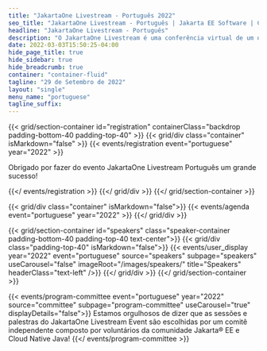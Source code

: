 ```yaml
---
title: "JakartaOne Livestream - Português 2022"
seo_title: "JakartaOne Livestream - Português | Jakarta EE Software | Cloud Native"
headline: "JakartaOne Livestream - Português"
description: "O JakartaOne Livestream é uma conferência virtual de um dia para desenvolvedores e líderes técnicos de negócios repleta de informações sobre o estado atual e futuro do Jakarta™ EE, tecnologias relacionadas, focadas no desenvolvimento de aplicativos Java nativos da nuvem."
date: 2022-03-03T15:50:25-04:00
hide_page_title: true
hide_sidebar: true
hide_breadcrumb: true
container: "container-fluid"
tagline: "29 de Setembro de 2022"
layout: "single"
menu_name: "portuguese"
tagline_suffix: 
---
```


{{< grid/section-container id="registration" containerClass="backdrop padding-bottom-40 padding-top-40" >}}
{{< grid/div class="container" isMarkdown="false" >}}
{{< events/registration event="portuguese" year="2022" >}}

Obrigado por fazer do evento JakartaOne Livestream Português um grande sucesso!

{{</ events/registration >}}
{{</ grid/div >}}
{{</ grid/section-container >}}

{{< grid/div class="container" isMarkdown="false">}}
    {{< events/agenda event="portuguese" year="2022" >}}
{{</ grid/div >}}

<!-- Add speakers section -->
{{< grid/section-container id="speakers" class="speaker-container padding-bottom-40 padding-top-40 text-center">}}
{{< grid/div class="padding-top-40" isMarkdown="false">}}
{{< events/user_display year="2022" event="portuguese" source="speakers" subpage="speakers" useCarousel="false" imageRoot="/images/speakers/" title="Speakers" headerClass="text-left" />}}
{{</ grid/div >}}
{{</ grid/section-container >}}

<!-- Add user carousel for committee -->
{{< events/program-committee event="portuguese" year="2022" source="committee" subpage="program-committee" useCarousel="true" displayDetails="false">}}
Estamos orgulhosos de dizer que as sessões e palestras do JakartaOne Livestream Event são escolhidas por um comitê independente composto por voluntários da comunidade Jakarta® EE e Cloud Native Java!
{{</ events/program-committee >}}
